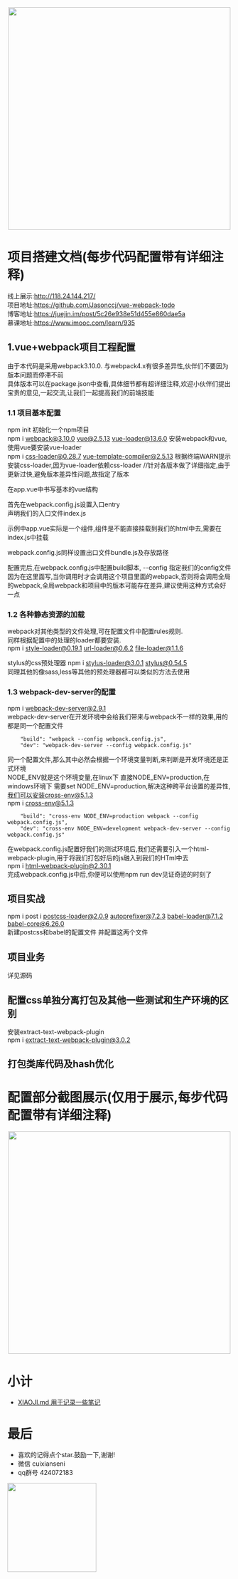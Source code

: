 <div align="center  ">
    <img src="https://jason-1255999874.cos.ap-beijing.myqcloud.com/vue%2Bwebpack.png" width="500px" />
</div>

# 项目搭建文档(每步代码配置带有详细注释)
线上展示:http://118.24.144.217/   
项目地址:https://github.com/Jasonccj/vue-webpack-todo   
博客地址:https://juejin.im/post/5c26e938e51d455e860dae5a      
慕课地址:https://www.imooc.com/learn/935   

## 1.vue+webpack项目工程配置

由于本代码是采用webpack3.10.0. 与webpack4.x有很多差异性,伙伴们不要因为版本问题而停滞不前   
具体版本可以在package.json中查看,具体细节都有超详细注释,欢迎小伙伴们提出宝贵的意见,一起交流,让我们一起提高我们的前端技能
### 1.1 项目基本配置
npm init    初始化一个npm项目   
npm i webpack@3.10.0 vue@2.5.13 vue-loader@13.6.0  安装webpack和vue,使用vue要安装vue-loader   
npm i css-loader@0.28.7 vue-template-compiler@2.5.13 根据终端WARN提示安装css-loader,因为vue-loader依赖css-loader
//针对各版本做了详细指定,由于更新过快,避免版本差异性问题,故指定了版本

在app.vue中书写基本的vue结构   

首先在webpack.config.js设置入口entry   
声明我们的入口文件index.js

示例中app.vue实际是一个组件,组件是不能直接挂载到我们的html中去,需要在index.js中挂载

webpack.config.js同样设置出口文件bundle.js及存放路径

配置完后,在webpack.config.js中配置build脚本, --config 指定我们的config文件 因为在这里面写,当你调用时才会调用这个项目里面的webpack,否则将会调用全局的webpack,全局webpack和项目中的版本可能存在差异,建议使用这种方式会好一点

### 1.2 各种静态资源的加载
webpack对其他类型的文件处理,可在配置文件中配置rules规则.   
同样根据配置中的处理的loader都要安装.   
npm i style-loader@0.19.1 url-loader@0.6.2 file-loader@1.1.6   

stylus的css预处理器 npm i stylus-loader@3.0.1 stylus@0.54.5   
同理其他的像sass,less等其他的预处理器都可以类似的方法去使用   

### 1.3 webpack-dev-server的配置
npm i webpack-dev-server@2.9.1     
webpack-dev-server在开发环境中会给我们带来与webpack不一样的效果,用的都是同一个配置文件
```
    "build": "webpack --config webpack.config.js",
    "dev": "webpack-dev-server --config webpack.config.js"
```
同一个配置文件,那么其中必然会根据一个环境变量判断,来判断是开发环境还是正式环境   
NODE_ENV就是这个环境变量,在linux下 直接NODE_ENV=production,在windows环境下 需要set NODE_ENV=production,解决这种跨平台设置的差异性,我们可以安装cross-env@5.1.3  
npm i cross-env@5.1.3
```
    "build": "cross-env NODE_ENV=production webpack --config webpack.config.js",
    "dev": "cross-env NODE_ENV=development webpack-dev-server --config webpack.config.js"
```
在webpack.config.js配置好我们的测试环境后,我们还需要引入一个html-webpack-plugin,用于将我们打包好后的js融入到我们的HTml中去   
npm i html-webpack-plugin@2.30.1   
完成webpack.config.js中后,你便可以使用npm run dev见证奇迹的时刻了

## 项目实战
npm i post i postcss-loader@2.0.9 autoprefixer@7.2.3 babel-loader@7.1.2 babel-core@6.26.0  
新建postcss和babel的配置文件 并配置这两个文件


## 项目业务
详见源码

## 配置css单独分离打包及其他一些测试和生产环境的区别
安装extract-text-webpack-plugin   
npm i extract-text-webpack-plugin@3.0.2

## 打包类库代码及hash优化



# 配置部分截图展示(仅用于展示,每步代码配置带有详细注释)
<div align="center  ">
    <img src="https://jason-1255999874.cos.ap-beijing.myqcloud.com/img/)N4%5D%24KNHIWYKTK2%25%7D%40%40K_K6.png" width="500px" />
</div>

# 小计
- [XIAOJI.md 用于记录一些笔记](https://github.com/Jasonccj/vue-webpack-todo/blob/master/XIAOJI.md)

# 最后
- 喜欢的记得点个star.鼓励一下,谢谢!
- 微信 cuixianseni
- qq群号 424072183

<div align="left">
    <img src="https://jason-1255999874.cos.ap-beijing.myqcloud.com/img/mpvue%2Cjava%2C%E5%B0%8F%E7%A8%8B%E5%BA%8F%E7%BE%A4%E8%81%8A%E4%BA%8C%E7%BB%B4%E7%A0%81.png" width="200px" />
</div>